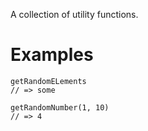A collection of utility functions.

# Examples

```
getRandomELements
// => some
```

```
getRandomNumber(1, 10)
// => 4
```
